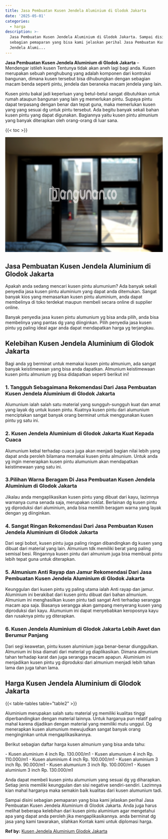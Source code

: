 ```yaml
---
title: Jasa Pembuatan Kusen Jendela Aluminium di Glodok Jakarta
date: '2025-05-01'
categories:
  - harga
description: >-
  Jasa Pembuatan Kusen Jendela Aluminium di Glodok Jakarta. Sampai disini
  sebagian pemaparan yang bisa kami jelaskan perihal Jasa Pembuatan Kusen
  Jendela Alumi...
---
```


**Jasa Pembuatan Kusen Jendela Aluminium di Glodok Jakarta** – Mendengar istileh kusen Tentunya tidak akan aneh lagi bagi anda. Kusen merupakan sebuah penghubung yang adalah komponen dari kontruksi bangunan, dimana kusen tersebut bisa dihubungkan dengan sebagian macam benda seperti pintu, jendela dan beraneka macam jendela yang lain.

Kusen pintu bakal jadi keperluan yang betul-betul sangat dibutuhkan untuk rumah ataupun bangunan yang lain yg memerlukan pintu. Supaya pintu dapat terpasang dengan benar dan tepat guna, maka memerlukan kusen yang yang sesuai dg untuk pintu tersebut. Ada begitu banyak sekali bahan kusen pintu yang dapat digunakan. Bagiannya yaitu kusen pintu almunium yang banyak diterapkan oleh orang-orang di luar sana.

{{< toc >}}

![Jasa Pembuatan Kusen Jendela Aluminium di Glodok Jakarta](/images/harga-kusen-jendela-alumunium-31.png)

## Jasa Pembuatan Kusen Jendela Aluminium di Glodok Jakarta

Apakah anda sedang mencari kusen pintu alumunium? Ada banyak sekali penyedia jasa kusen pintu aluminium yang dapat anda ditemukan. Sangat banyak kios yang memasarkan kusen pintu aluminium, anda dapat membelinya di toko terdekat maupun membeli secara online di supplier online.

Banyak penyedia jasa kusen pintu alumunium yg bisa anda pilih, anda bisa membelinya yang pantas dg yang diinginkan. Pilih penyedia jasa kusen pintu yg paling ideal agar anda dapat mendapatkan harga yg terjangkau.

## Kelebihan Kusen Jendela Aluminium di Glodok Jakarta

Bagi anda yg berminat untuk memakai kusen pintu almunium, ada sangat banyak keistimewaan yang bisa anda dapatkan. Almunium keistimewaan kusen pintu almunium yg bisa didapatkan seperti berikut ini!

### 1\. Tangguh Sebagaimana Rekomendasi Dari Jasa Pembuatan Kusen Jendela Aluminium di Glodok Jakarta

Alumunium ialah salah satu material yang sungguh-sungguh kuat dan amat yang layak dg untuk kusen pintu. Kuatnya kusen pintu dari alumunium menciptakan sangat banyak orang berminat untuk menggunakan kusen pintu yg satu ini.

### 2\. Kusen Jendela Aluminium di Glodok Jakarta Kuat Kepada Cuaca

Alumunium kebal terhadap cuaca juga akan menjadi bagian nilai lebih yang dapat anda peroleh bilamana memakai kusen pintu almunium. Untuk anda yg ingin menerapkan kusen pintu alumunium akan mendapatkan keistimewaan yang satu ini.

### 3.Pilihan Warna Beragam Di Jasa Pembuatan Kusen Jendela Aluminium di Glodok Jakarta

Jikalau anda mengaplikasikan kusen pintu yang dibuat dari kayu, lazimnya warnanya cuma senada saja, merupakan coklat. Berlainan dg kusen pintu yg diproduksi dari aluminium, anda bisa memilih beragam warna yang layak dengan yg diinginkan.

### 4\. Sangat Ringan Rekomendasi Dari Jasa Pembuatan Kusen Jendela Aluminium di Glodok Jakarta

Dari segi bobot, kusen pintu juga paling ringan dibandingkan dg kusen yang dibuat dari material yang lain. Almunium tdk memiliki berat yang paling semisal besi. Ringannya kusen pintu dari almunium juga bisa membuat pintu lebih tepat guna untuk diterapkan.

### 5\. Almunium Anti Rayap dan Jamur Rekomendasi Dari Jasa Pembuatan Kusen Jendela Aluminium di Glodok Jakarta

Keunggulan dari kusen pintu yg paling utama ialah Anti rayap dan jamur. Aluminium ini berakibat dari kusen pintu dibuat dari bahan almunium. Almunium ini menghasilkan kusen pintu tadi sangat Anti terhadap serangga macam apa saja. Biasanya serangga akan gampang menyerang kusen yang diproduksi dari kayu. Alumunium ini dapat menyebabkan keroposnya kayu dan rusaknya pintu yg diterapkan.

### 6\. Kusen Jendela Aluminium di Glodok Jakarta Lebih Awet dan Berumur Panjang

Dari segi keawetan, pintu kusen aluminium juga benar-benar diunggulkan. Almunium ini bisa diamati dari material yg diaplikasikan. Dimana almunium tahan terhadap karat dan juga serangga macam apapun. Aluminium ini menjadikan kusen pintu yg diproduksi dari almunium menjadi lebih tahan lama dan juga tahan lama.

## Harga Kusen Jendela Aluminium di Glodok Jakarta

{{< table-tables table="table2" >}}

Aluminium merupakan salah satu material yg memiliki kualitas tinggi diperbandingkan dengan material lainnya. Untuk harganya pun relatif paling mahal karena dijadikan dengan material yang memiliki mutu unggul. Dg menerapkan kusen alumunium mewujudkan sangat banyak orang menginginkan untuk mengaplikasikannya.

Berikut sebagian daftar harga kusen almunium yang bisa anda tahu:

\- Kusen aluminium 4 inch Rp. 130.000/m1 - Kusen alumunium 4 inch Rp. 110.000/m1 - Kusen aluminium 4 inch Rp. 100.000/m1 - Kusen aluminium 3 inch Rp. 90.000/m1 - Kusen alumunium 3 inch Rp. 100.000/m1 - Kusen aluminium 3 inch Rp. 130.000/m1

Anda dapat membeli kusen pintu alumunium yang sesuai dg yg diharapkan. Setiap jenis memiliki keunggulan dan sisi negative sendiri-sendiri. Lazimnya kian mahal harganya maka semakin baik kualitas dari kusen alumunium tadi.

Sampai disini sebagian pemaparan yang bisa kami jelaskan perihal Jasa Pembuatan Kusen Jendela Aluminium di Glodok Jakarta. Anda juga harus melihat beberapa kelebihan dari kusen pintu aluminium agar mengetahui apa yang dapat anda peroleh jika mengaplikasikannya. anda berminat dg jasa yang kami tawarakan, silahkan Kontak kami untuk diplomasi harga.

**Ref by:** [Kusen Jendela Aluminium Glodok Jakarta](https://id.wikipedia.org/wiki/Kusen)
